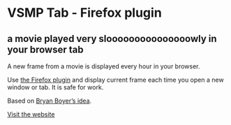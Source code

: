 # VSMP Tab - Firefox plugin

## a movie played very slooooooooooooooowly in your browser tab

A new frame from a movie is displayed every hour in your browser.

Use [the Firefox plugin](https://addons.mozilla.org/fr/firefox/addon/vsmp-tab/) and display current frame each time you open a new window or tab. It is safe for work.

Based on [Bryan Boyer’s idea](https://medium.com/s/story/very-slow-movie-player-499f76c48b62).

[Visit the website](https://vsmp-tab.netlify.app)
